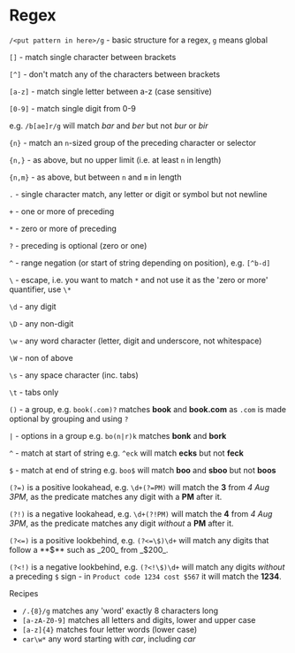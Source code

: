 # Regex

`/<put pattern in here>/g` - basic structure for a regex, `g` means global

`[]` - match single character between brackets

`[^]` - don't match any of the characters between brackets

`[a-z]` - match single letter between a-z (case sensitive)

`[0-9]` - match single digit from 0-9

e.g. `/b[ae]r/g` will match *bar* and *ber* but not *bur* or *bir*


`{n}` - match an `n`-sized group of the preceding character or selector

`{n,}` - as above, but no upper limit (i.e. at least `n` in length)

`{n,m}` - as above, but between `n` and `m` in length


`.` - single character match, any letter or digit or symbol but not newline

`+` - one or more of preceding

`*` - zero or more of preceding

`?` - preceding is optional (zero or one)

`^` - range negation (or start of string depending on position), e.g. `[^b-d]`

`\` - escape, i.e. you want to match `*` and not use it as the 'zero or more' quantifier, use `\*`


`\d` - any digit

`\D` - any non-digit

`\w` - any word character (letter, digit and underscore, not whitespace)

`\W` - non of above

`\s` - any space character (inc. tabs)

`\t` - tabs only


`()` - a group, e.g. `book(.com)?` matches **book** and **book.com** as `.com` is made optional by grouping and using `?`

`|` - options in a group e.g. `bo(n|r)k` matches **bonk** and **bork**


`^` - match at start of string e.g. `^eck` will match **ecks** but not **feck**

`$` - match at end of string e.g. `boo$` will match **boo** and **sboo** but not **boos**


`(?=)` is a positive lookahead, e.g. `\d+(?=PM)` will match the **3** from _4 Aug 3PM_, as the predicate matches any digit with a **PM** after it.

`(?!)` is a negative lookahead, e.g. `\d+(?!PM)` will match the **4** from _4 Aug 3PM_, as the predicate matches any digit _without_ a **PM** after it.

`(?<=)` is a positive lookbehind, e.g. `(?<=\$)\d+` will match any digits that follow a **$** such as _200_ from _$200_.

`(?<!)` is a negative lookbehind, e.g. `(?<!\$)\d+` will match any digits _without_ a preceding `$` sign - in `Product code 1234 cost $567` it will match the **1234**.


Recipes
- `/.{8}/g` matches any 'word' exactly 8 characters long
- `[a-zA-Z0-9]` matches all letters and digits, lower and upper case
- `[a-z]{4}` matches four letter words (lower case)
- `car\w*` any word starting with *car*, including *car*
